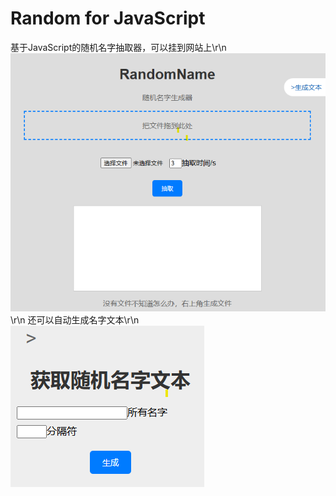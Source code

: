 # Random for JavaScript
基于JavaScript的随机名字抽取器，可以挂到网站上\r\n
![image](https://github.com/Battlemagnets/111/blob/main/doc.png)\r\n
还可以自动生成名字文本\r\n
![image](https://github.com/Battlemagnets/111/blob/main/getfile.png)
